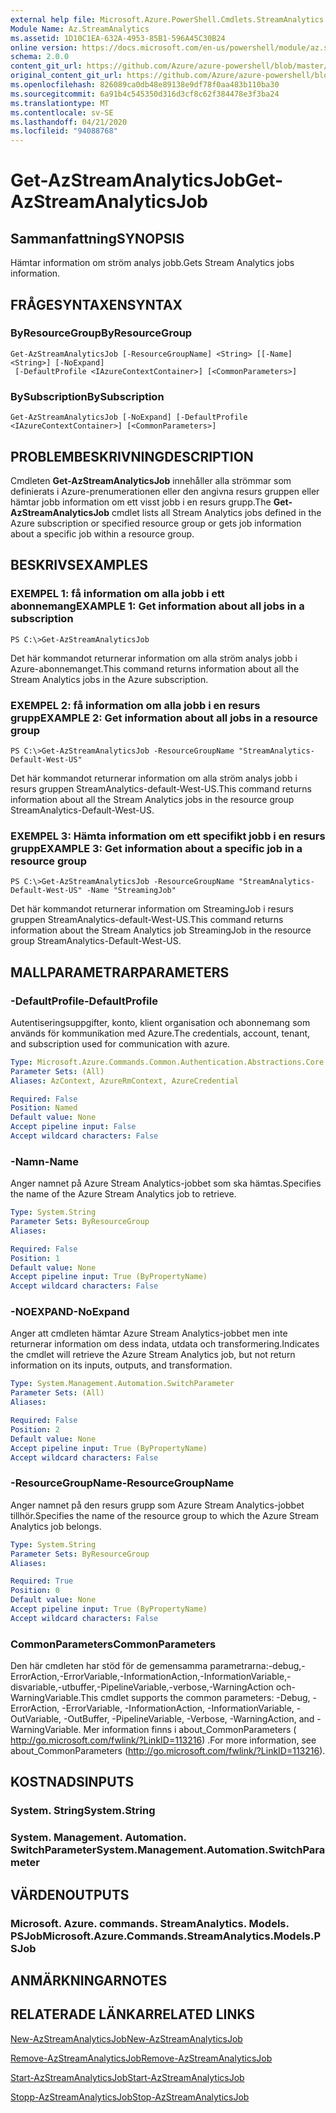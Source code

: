 ```yaml
---
external help file: Microsoft.Azure.PowerShell.Cmdlets.StreamAnalytics.dll-Help.xml
Module Name: Az.StreamAnalytics
ms.assetid: 1D10C1EA-632A-4953-85B1-596A45C30B24
online version: https://docs.microsoft.com/en-us/powershell/module/az.streamanalytics/get-azstreamanalyticsjob
schema: 2.0.0
content_git_url: https://github.com/Azure/azure-powershell/blob/master/src/StreamAnalytics/StreamAnalytics/help/Get-AzStreamAnalyticsJob.md
original_content_git_url: https://github.com/Azure/azure-powershell/blob/master/src/StreamAnalytics/StreamAnalytics/help/Get-AzStreamAnalyticsJob.md
ms.openlocfilehash: 826089ca0db48e89138e9df78f0aa483b110ba30
ms.sourcegitcommit: 6a91b4c545350d316d3cf8c62f384478e3f3ba24
ms.translationtype: MT
ms.contentlocale: sv-SE
ms.lasthandoff: 04/21/2020
ms.locfileid: "94088768"
---
```

# <span data-ttu-id="7a23b-101">Get-AzStreamAnalyticsJob</span><span class="sxs-lookup"><span data-stu-id="7a23b-101">Get-AzStreamAnalyticsJob</span></span>

## <span data-ttu-id="7a23b-102">Sammanfattning</span><span class="sxs-lookup"><span data-stu-id="7a23b-102">SYNOPSIS</span></span>
<span data-ttu-id="7a23b-103">Hämtar information om ström analys jobb.</span><span class="sxs-lookup"><span data-stu-id="7a23b-103">Gets Stream Analytics jobs information.</span></span>

## <span data-ttu-id="7a23b-104">FRÅGESYNTAXEN</span><span class="sxs-lookup"><span data-stu-id="7a23b-104">SYNTAX</span></span>

### <span data-ttu-id="7a23b-105">ByResourceGroup</span><span class="sxs-lookup"><span data-stu-id="7a23b-105">ByResourceGroup</span></span>
```
Get-AzStreamAnalyticsJob [-ResourceGroupName] <String> [[-Name] <String>] [-NoExpand]
 [-DefaultProfile <IAzureContextContainer>] [<CommonParameters>]
```

### <span data-ttu-id="7a23b-106">BySubscription</span><span class="sxs-lookup"><span data-stu-id="7a23b-106">BySubscription</span></span>
```
Get-AzStreamAnalyticsJob [-NoExpand] [-DefaultProfile <IAzureContextContainer>] [<CommonParameters>]
```

## <span data-ttu-id="7a23b-107">PROBLEMBESKRIVNING</span><span class="sxs-lookup"><span data-stu-id="7a23b-107">DESCRIPTION</span></span>
<span data-ttu-id="7a23b-108">Cmdleten **Get-AzStreamAnalyticsJob** innehåller alla strömmar som definierats i Azure-prenumerationen eller den angivna resurs gruppen eller hämtar jobb information om ett visst jobb i en resurs grupp.</span><span class="sxs-lookup"><span data-stu-id="7a23b-108">The **Get-AzStreamAnalyticsJob** cmdlet lists all Stream Analytics jobs defined in the Azure subscription or specified resource group or gets job information about a specific job within a resource group.</span></span>

## <span data-ttu-id="7a23b-109">BESKRIVS</span><span class="sxs-lookup"><span data-stu-id="7a23b-109">EXAMPLES</span></span>

### <span data-ttu-id="7a23b-110">EXEMPEL 1: få information om alla jobb i ett abonnemang</span><span class="sxs-lookup"><span data-stu-id="7a23b-110">EXAMPLE 1: Get information about all jobs in a subscription</span></span>
```
PS C:\>Get-AzStreamAnalyticsJob
```

<span data-ttu-id="7a23b-111">Det här kommandot returnerar information om alla ström analys jobb i Azure-abonnemanget.</span><span class="sxs-lookup"><span data-stu-id="7a23b-111">This command returns information about all the Stream Analytics jobs in the Azure subscription.</span></span>

### <span data-ttu-id="7a23b-112">EXEMPEL 2: få information om alla jobb i en resurs grupp</span><span class="sxs-lookup"><span data-stu-id="7a23b-112">EXAMPLE 2: Get information about all jobs in a resource group</span></span>
```
PS C:\>Get-AzStreamAnalyticsJob -ResourceGroupName "StreamAnalytics-Default-West-US"
```

<span data-ttu-id="7a23b-113">Det här kommandot returnerar information om alla ström analys jobb i resurs gruppen StreamAnalytics-default-West-US.</span><span class="sxs-lookup"><span data-stu-id="7a23b-113">This command returns information about all the Stream Analytics jobs in the resource group StreamAnalytics-Default-West-US.</span></span>

### <span data-ttu-id="7a23b-114">EXEMPEL 3: Hämta information om ett specifikt jobb i en resurs grupp</span><span class="sxs-lookup"><span data-stu-id="7a23b-114">EXAMPLE 3: Get information about a specific job in a resource group</span></span>
```
PS C:\>Get-AzStreamAnalyticsJob -ResourceGroupName "StreamAnalytics-Default-West-US" -Name "StreamingJob"
```

<span data-ttu-id="7a23b-115">Det här kommandot returnerar information om StreamingJob i resurs gruppen StreamAnalytics-default-West-US.</span><span class="sxs-lookup"><span data-stu-id="7a23b-115">This command returns information about the Stream Analytics job StreamingJob in the resource group StreamAnalytics-Default-West-US.</span></span>

## <span data-ttu-id="7a23b-116">MALLPARAMETRAR</span><span class="sxs-lookup"><span data-stu-id="7a23b-116">PARAMETERS</span></span>

### <span data-ttu-id="7a23b-117">-DefaultProfile</span><span class="sxs-lookup"><span data-stu-id="7a23b-117">-DefaultProfile</span></span>
<span data-ttu-id="7a23b-118">Autentiseringsuppgifter, konto, klient organisation och abonnemang som används för kommunikation med Azure.</span><span class="sxs-lookup"><span data-stu-id="7a23b-118">The credentials, account, tenant, and subscription used for communication with azure.</span></span>

```yaml
Type: Microsoft.Azure.Commands.Common.Authentication.Abstractions.Core.IAzureContextContainer
Parameter Sets: (All)
Aliases: AzContext, AzureRmContext, AzureCredential

Required: False
Position: Named
Default value: None
Accept pipeline input: False
Accept wildcard characters: False
```

### <span data-ttu-id="7a23b-119">-Namn</span><span class="sxs-lookup"><span data-stu-id="7a23b-119">-Name</span></span>
<span data-ttu-id="7a23b-120">Anger namnet på Azure Stream Analytics-jobbet som ska hämtas.</span><span class="sxs-lookup"><span data-stu-id="7a23b-120">Specifies the name of the Azure Stream Analytics job to retrieve.</span></span>

```yaml
Type: System.String
Parameter Sets: ByResourceGroup
Aliases:

Required: False
Position: 1
Default value: None
Accept pipeline input: True (ByPropertyName)
Accept wildcard characters: False
```

### <span data-ttu-id="7a23b-121">-NOEXPAND</span><span class="sxs-lookup"><span data-stu-id="7a23b-121">-NoExpand</span></span>
<span data-ttu-id="7a23b-122">Anger att cmdleten hämtar Azure Stream Analytics-jobbet men inte returnerar information om dess indata, utdata och transformering.</span><span class="sxs-lookup"><span data-stu-id="7a23b-122">Indicates the cmdlet will retrieve the Azure Stream Analytics job, but not return information on its inputs, outputs, and transformation.</span></span>

```yaml
Type: System.Management.Automation.SwitchParameter
Parameter Sets: (All)
Aliases:

Required: False
Position: 2
Default value: None
Accept pipeline input: True (ByPropertyName)
Accept wildcard characters: False
```

### <span data-ttu-id="7a23b-123">-ResourceGroupName</span><span class="sxs-lookup"><span data-stu-id="7a23b-123">-ResourceGroupName</span></span>
<span data-ttu-id="7a23b-124">Anger namnet på den resurs grupp som Azure Stream Analytics-jobbet tillhör.</span><span class="sxs-lookup"><span data-stu-id="7a23b-124">Specifies the name of the resource group to which the Azure Stream Analytics job belongs.</span></span>

```yaml
Type: System.String
Parameter Sets: ByResourceGroup
Aliases:

Required: True
Position: 0
Default value: None
Accept pipeline input: True (ByPropertyName)
Accept wildcard characters: False
```

### <span data-ttu-id="7a23b-125">CommonParameters</span><span class="sxs-lookup"><span data-stu-id="7a23b-125">CommonParameters</span></span>
<span data-ttu-id="7a23b-126">Den här cmdleten har stöd för de gemensamma parametrarna:-debug,-ErrorAction,-ErrorVariable,-InformationAction,-InformationVariable,-disvariable,-utbuffer,-PipelineVariable,-verbose,-WarningAction och-WarningVariable.</span><span class="sxs-lookup"><span data-stu-id="7a23b-126">This cmdlet supports the common parameters: -Debug, -ErrorAction, -ErrorVariable, -InformationAction, -InformationVariable, -OutVariable, -OutBuffer, -PipelineVariable, -Verbose, -WarningAction, and -WarningVariable.</span></span> <span data-ttu-id="7a23b-127">Mer information finns i about_CommonParameters ( http://go.microsoft.com/fwlink/?LinkID=113216) .</span><span class="sxs-lookup"><span data-stu-id="7a23b-127">For more information, see about_CommonParameters (http://go.microsoft.com/fwlink/?LinkID=113216).</span></span>

## <span data-ttu-id="7a23b-128">KOSTNADS</span><span class="sxs-lookup"><span data-stu-id="7a23b-128">INPUTS</span></span>

### <span data-ttu-id="7a23b-129">System. String</span><span class="sxs-lookup"><span data-stu-id="7a23b-129">System.String</span></span>

### <span data-ttu-id="7a23b-130">System. Management. Automation. SwitchParameter</span><span class="sxs-lookup"><span data-stu-id="7a23b-130">System.Management.Automation.SwitchParameter</span></span>

## <span data-ttu-id="7a23b-131">VÄRDEN</span><span class="sxs-lookup"><span data-stu-id="7a23b-131">OUTPUTS</span></span>

### <span data-ttu-id="7a23b-132">Microsoft. Azure. commands. StreamAnalytics. Models. PSJob</span><span class="sxs-lookup"><span data-stu-id="7a23b-132">Microsoft.Azure.Commands.StreamAnalytics.Models.PSJob</span></span>

## <span data-ttu-id="7a23b-133">ANMÄRKNINGAR</span><span class="sxs-lookup"><span data-stu-id="7a23b-133">NOTES</span></span>

## <span data-ttu-id="7a23b-134">RELATERADE LÄNKAR</span><span class="sxs-lookup"><span data-stu-id="7a23b-134">RELATED LINKS</span></span>

[<span data-ttu-id="7a23b-135">New-AzStreamAnalyticsJob</span><span class="sxs-lookup"><span data-stu-id="7a23b-135">New-AzStreamAnalyticsJob</span></span>](./New-AzStreamAnalyticsJob.md)

[<span data-ttu-id="7a23b-136">Remove-AzStreamAnalyticsJob</span><span class="sxs-lookup"><span data-stu-id="7a23b-136">Remove-AzStreamAnalyticsJob</span></span>](./Remove-AzStreamAnalyticsJob.md)

[<span data-ttu-id="7a23b-137">Start-AzStreamAnalyticsJob</span><span class="sxs-lookup"><span data-stu-id="7a23b-137">Start-AzStreamAnalyticsJob</span></span>](./Start-AzStreamAnalyticsJob.md)

[<span data-ttu-id="7a23b-138">Stopp-AzStreamAnalyticsJob</span><span class="sxs-lookup"><span data-stu-id="7a23b-138">Stop-AzStreamAnalyticsJob</span></span>](./Stop-AzStreamAnalyticsJob.md)


